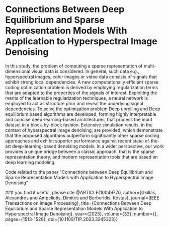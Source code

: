 # Connections Between Deep Equilibrium and Sparse Representation Models With Application to Hyperspectral Image Denoising
In this study, the problem of computing a sparse representation of multi-dimensional visual data is considered. In general, such data e.g., hyperspectral images, color images or video data consists of signals that exhibit strong local dependencies. A new computationally efficient sparse coding optimization problem is derived by employing regularization terms that are adapted to the properties of the signals of interest. Exploiting the merits of the learnable regularization techniques, a neural network is employed to act as structure prior and reveal the underlying signal dependencies. To solve the optimization problem Deep unrolling and Deep equilibrium based algorithms are developed, forming highly interpretable and concise deep-learning-based architectures, that process the input dataset in a block-by-block fashion. Extensive simulation results, in the context of hyperspectral image denoising, are provided, which demonstrate that the proposed algorithms outperform significantly other sparse coding approaches and exhibit superior performance against recent state-of-the-art deep-learning-based denoising models. In a wider perspective, our work provides a unique bridge between a classic approach, that is the sparse representation theory, and modern representation tools that are based on deep learning modeling.


Code related to the paper "Connections between Deep Equilibrium and Sparse Representation Models with Application to Hyperspectral Image Denoising"

##If you find it useful, please cite
@ARTICLE{10049770,
  author={Gkillas, Alexandros and Ampeliotis, Dimitris and Berberidis, Kostas},
  journal={IEEE Transactions on Image Processing}, 
  title={Connections Between Deep Equilibrium and Sparse Representation Models With Application to Hyperspectral Image Denoising}, 
  year={2023},
  volume={32},
  number={},
  pages={1513-1528},
  doi={10.1109/TIP.2023.3245323}}
